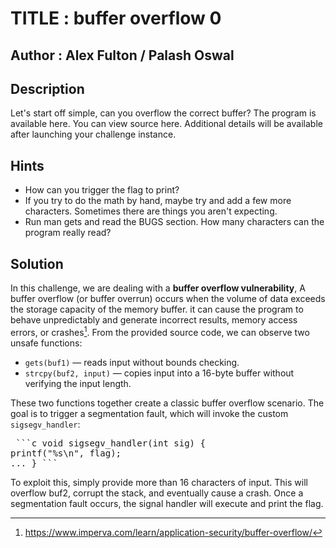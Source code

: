 # TITLE : buffer overflow 0
## Author : Alex Fulton / Palash Oswal

## Description
Let's start off simple, can you overflow the correct buffer? The program is available here. You can view source here.
Additional details will be available after launching your challenge instance.

## Hints
- How can you trigger the flag to print?
- If you try to do the math by hand, maybe try and add a few more characters. Sometimes there are things you aren't expecting.
- Run man gets and read the BUGS section. How many characters can the program really read?

## Solution
In this challenge, we are dealing with a **buffer overflow vulnerability**, A buffer overflow (or buffer overrun) occurs when the volume of data exceeds the storage capacity of the memory buffer. it can cause the program to behave unpredictably and generate incorrect results, memory access errors, or crashes[^1].
From the provided source code, we can observe two unsafe functions:
- `gets(buf1)` — reads input without bounds checking.
- `strcpy(buf2, input)` — copies input into a 16-byte buffer without verifying the input length.

These two functions together create a classic buffer overflow scenario. The goal is to trigger a segmentation fault, which will invoke the custom `sigsegv_handler`:
<pre> ```c void sigsegv_handler(int sig) {  
printf("%s\n", flag);  
... } ``` </pre>
To exploit this, simply provide more than 16 characters of input. This will overflow buf2, corrupt the stack, and eventually cause a crash. Once a segmentation fault occurs, the signal handler will execute and print the flag.

[^1]: https://www.imperva.com/learn/application-security/buffer-overflow/ 
